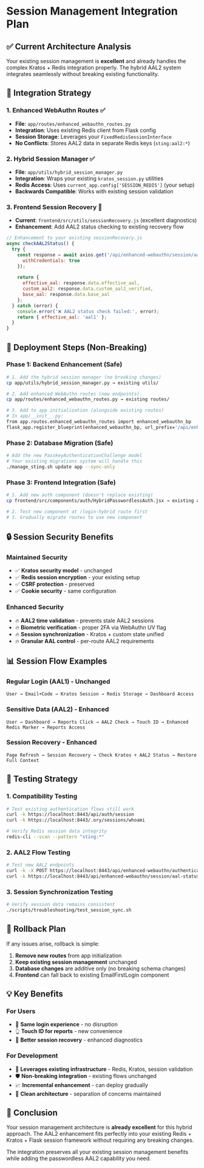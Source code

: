 # Session Management Integration Plan

## ✅ Current Architecture Analysis

Your existing session management is **excellent** and already handles the complex Kratos + Redis integration properly. The hybrid AAL2 system integrates seamlessly without breaking existing functionality.

## 🔄 Integration Strategy

### **1. Enhanced WebAuthn Routes** ✅ 
- **File**: `app/routes/enhanced_webauthn_routes.py`
- **Integration**: Uses existing Redis client from Flask config
- **Session Storage**: Leverages your `FixedRedisSessionInterface`
- **No Conflicts**: Stores AAL2 data in separate Redis keys (`sting:aal2:*`)

### **2. Hybrid Session Manager** ✅
- **File**: `app/utils/hybrid_session_manager.py` 
- **Integration**: Wraps your existing `kratos_session.py` utilities
- **Redis Access**: Uses `current_app.config['SESSION_REDIS']` (your setup)
- **Backwards Compatible**: Works with existing session validation

### **3. Frontend Session Recovery** 🔧
- **Current**: `frontend/src/utils/sessionRecovery.js` (excellent diagnostics)
- **Enhancement**: Add AAL2 status checking to existing recovery flow

```javascript
// Enhancement to your existing sessionRecovery.js
async checkAAL2Status() {
  try {
    const response = await axios.get('/api/enhanced-webauthn/session/aal-status', {
      withCredentials: true
    });
    
    return {
      effective_aal: response.data.effective_aal,
      custom_aal2: response.data.custom_aal2_verified,
      base_aal: response.data.base_aal
    };
  } catch (error) {
    console.error('❌ AAL2 status check failed:', error);
    return { effective_aal: 'aal1' };
  }
}
```

## 🚀 Deployment Steps (Non-Breaking)

### **Phase 1: Backend Enhancement** (Safe)
```bash
# 1. Add the hybrid session manager (no breaking changes)
cp app/utils/hybrid_session_manager.py → existing utils/

# 2. Add enhanced WebAuthn routes (new endpoints)
cp app/routes/enhanced_webauthn_routes.py → existing routes/

# 3. Add to app initialization (alongside existing routes)
# In app/__init__.py:
from app.routes.enhanced_webauthn_routes import enhanced_webauthn_bp
flask_app.register_blueprint(enhanced_webauthn_bp, url_prefix='/api/enhanced-webauthn')
```

### **Phase 2: Database Migration** (Safe)
```bash
# Add the new PasskeyAuthenticationChallenge model
# Your existing migrations system will handle this
./manage_sting.sh update app --sync-only
```

### **Phase 3: Frontend Integration** (Safe)
```bash
# 1. Add new auth component (doesn't replace existing)
cp frontend/src/components/auth/HybridPasswordlessAuth.jsx → existing auth/

# 2. Test new component at /login-hybrid route first
# 3. Gradually migrate routes to use new component
```

## 🔒 Session Security Benefits

### **Maintained Security**
- ✅ **Kratos security model** - unchanged
- ✅ **Redis session encryption** - your existing setup
- ✅ **CSRF protection** - preserved
- ✅ **Cookie security** - same configuration

### **Enhanced Security**  
- 🔥 **AAL2 time validation** - prevents stale AAL2 sessions
- 🔥 **Biometric verification** - proper 2FA via WebAuthn UV flag
- 🔥 **Session synchronization** - Kratos + custom state unified
- 🔥 **Granular AAL control** - per-route AAL2 requirements

## 📊 Session Flow Examples

### **Regular Login (AAL1)** - Unchanged
```
User → Email+Code → Kratos Session → Redis Storage → Dashboard Access
```

### **Sensitive Data (AAL2)** - Enhanced
```
User → Dashboard → Reports Click → AAL2 Check → Touch ID → Enhanced Redis Marker → Reports Access
```

### **Session Recovery** - Enhanced
```
Page Refresh → Session Recovery → Check Kratos + AAL2 Status → Restore Full Context
```

## 🧪 Testing Strategy

### **1. Compatibility Testing**
```bash
# Test existing authentication flows still work
curl -k https://localhost:8443/api/auth/session
curl -k https://localhost:8443/.ory/sessions/whoami

# Verify Redis session data integrity
redis-cli --scan --pattern "sting:*"
```

### **2. AAL2 Flow Testing**
```bash
# Test new AAL2 endpoints
curl -k -X POST https://localhost:8443/api/enhanced-webauthn/authentication/begin
curl -k https://localhost:8443/api/enhanced-webauthn/session/aal-status
```

### **3. Session Synchronization Testing**
```bash
# Verify session data remains consistent
./scripts/troubleshooting/test_session_sync.sh
```

## 🔄 Rollback Plan

If any issues arise, rollback is simple:
1. **Remove new routes** from app initialization
2. **Keep existing session management** unchanged
3. **Database changes** are additive only (no breaking schema changes)
4. **Frontend** can fall back to existing EmailFirstLogin component

## 💡 Key Benefits

### **For Users**
- 📧 **Same login experience** - no disruption
- 👆 **Touch ID for reports** - new convenience
- 🔄 **Better session recovery** - enhanced diagnostics

### **For Development**
- 🔗 **Leverages existing infrastructure** - Redis, Kratos, session validation
- 🛡️ **Non-breaking integration** - existing flows unchanged
- 📈 **Incremental enhancement** - can deploy gradually
- 🧹 **Clean architecture** - separation of concerns maintained

## 🎯 Conclusion

Your session management architecture is **already excellent** for this hybrid approach. The AAL2 enhancement fits perfectly into your existing Redis + Kratos + Flask session framework without requiring any breaking changes.

The integration preserves all your existing session management benefits while adding the passwordless AAL2 capability you need.